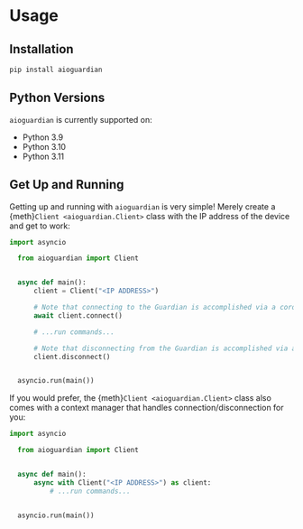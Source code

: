 # Usage

## Installation

```bash
pip install aioguardian
```

## Python Versions

`aioguardian` is currently supported on:

- Python 3.9
- Python 3.10
- Python 3.11

## Get Up and Running

Getting up and running with `aioguardian` is very simple! Merely create a
{meth}`Client <aioguardian.Client>` class with the IP address of the device and get to
work:

```python
import asyncio

  from aioguardian import Client


  async def main():
      client = Client("<IP ADDRESS>")

      # Note that connecting to the Guardian is accomplished via a coroutine:
      await client.connect()

      # ...run commands...

      # Note that disconnecting from the Guardian is accomplished via a regular method:
      client.disconnect()


  asyncio.run(main())
```

If you would prefer, the {meth}`Client <aioguardian.Client>` class also comes with a
context manager that handles connection/disconnection for you:

```python
import asyncio

  from aioguardian import Client


  async def main():
      async with Client("<IP ADDRESS>") as client:
          # ...run commands...


  asyncio.run(main())
```
